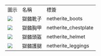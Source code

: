 <table>
	<tablebody>
		<tr>
			<td>圖示</td>
			<td>名稱</td>
			<td>標簽</td>
		</tr>
		<tr>
			<td><img src="C:/Users/seese/Files/Projects/MC_datapacks/recipe_auto_manual/LemonTea_auto_recipes/output/mc_icon/combat/netherite_boots.png"></td>
			<td>獄髓靴子</td>
			<td>netherite_boots</td>
		</tr>
		<tr>
			<td><img src="C:/Users/seese/Files/Projects/MC_datapacks/recipe_auto_manual/LemonTea_auto_recipes/output/mc_icon/combat/netherite_chestplate.png"></td>
			<td>獄髓胸甲</td>
			<td>netherite_chestplate</td>
		</tr>
		<tr>
			<td><img src="C:/Users/seese/Files/Projects/MC_datapacks/recipe_auto_manual/LemonTea_auto_recipes/output/mc_icon/combat/netherite_helmet.png"></td>
			<td>獄髓頭盔</td>
			<td>netherite_helmet</td>
		</tr>
		<tr>
			<td><img src="C:/Users/seese/Files/Projects/MC_datapacks/recipe_auto_manual/LemonTea_auto_recipes/output/mc_icon/combat/netherite_leggings.png"></td>
			<td>獄髓護腿</td>
			<td>netherite_leggings</td>
		</tr>
	</tablebody>
</table>